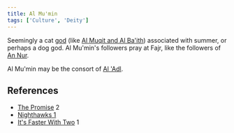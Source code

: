 ```yaml
---
title: Al Mu'min
tags: ['Culture', 'Deity']
---
```

Seemingly a cat [god](/_wiki/gods.md) (like [Al Muqit and Al Ba'ith](/_wiki/al-muqit-and-al-baith.md)) associated with summer, or perhaps a dog god. Al Mu'min's followers pray at Fajr, like the followers of [An Nur](/_wiki/an-nur-and-al-hadi.md).

Al Mu'min may be the consort of [Al 'Adl](/_wiki/al-adl.md).

## References
- [The Promise](/_wiki/the-promise.md) 2
- [Nighthawks 1](/_wiki/nighthawks-1.md)
- [It's Faster With Two](/_wiki/its-faster-with-two.md) 1
